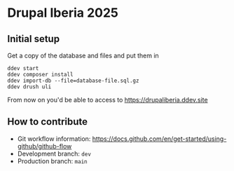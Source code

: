 # Drupal Iberia 2025

## Initial setup

Get a copy of the database and files and put them in
```
ddev start
ddev composer install
ddev import-db --file=database-file.sql.gz
ddev drush uli
```

From now on you'd be able to access to https://drupaliberia.ddev.site

## How to contribute

 - Git workflow information: https://docs.github.com/en/get-started/using-github/github-flow
 - Development branch: ```dev```
 - Production branch: ```main```

